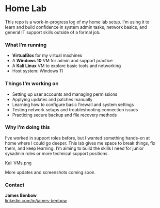 # Home Lab

This repo is a work-in-progress log of my home lab setup. I'm using it to learn and build confidence in system admin tasks, network basics, and general IT support skills outside of a formal job.

### What I’m running

- **VirtualBox** for my virtual machines
- A **Windows 10** VM for admin and support practice
- A **Kali Linux** VM to explore basic tools and networking
- Host system: Windows 11

### Things I’m working on

- Setting up user accounts and managing permissions
- Applying updates and patches manually
- Learning how to configure basic firewall and system settings
- Testing network setups and troubleshooting connection issues
- Practicing secure backup and file recovery methods

### Why I’m doing this

I’ve worked in support roles before, but I wanted something hands-on at home where I could go deeper. This lab gives me space to break things, fix them, and keep learning. I’m aiming to build the skills I need for junior sysadmin roles or more technical support positions.

Kali VMs.png

More updates and screenshots coming soon.

### Contact

**James Benbow**    
[linkedin.com/in/james-benbow](https://www.linkedin.com/in/james-benbow)
